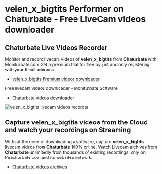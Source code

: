 # velen_x_bigtits Performer on Chaturbate - Free LiveCam videos downloader

## Chaturbate Live Videos Recorder

Monitor and record livecam videos of **velen_x_bigtits** from **Chaturbate** with Moniturbate.com
Get a premium trial for free by just and only registering with your Email address:
* [velen_x_bigtits Premium videos downloader](https://moniturbate.com/request-demo-licence-key.html)

Free livecam videos downloader - Moniturbate Software:
* [Chaturbate videos downloader](https://moniturbate.com/moniturbate-download-software.html)

![velen_x_bigtits livecam videos recorder](https://peachurnet.com/templates/moniturbate-software.png)


## Capture velen_x_bigtits videos from the Cloud and watch your recordings on Streaming

Without the need of downloading a software, capture **velen_x_bigtits** livecam videos from **Chaturbate** 100% online.
Watch Livecam archives from **Chaturbate** unlimitedly from thousands of existing recordings, only on Peachurbate.com and its websites network:
* [Chaturbate videos archives](https://peachurnet.com/)